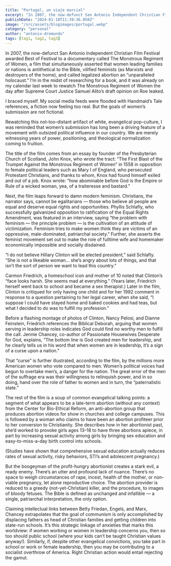 ```yaml
---
title: "Portugal, un viaje marcial"
excerpt: "In 2007, the now-defunct San Antonio Independent Christian Film Festival awarded Best of Festival to a documentary called The Monstrous Regiment of Women "
publishDate: "2024-01-18T11:39:36.050Z"
image: "/src/assets/blogimages/portugal.webp"
category: "personal"
author: "antonio-dromundo"
tags: [tag1, tag2, tag3]
---
```


In 2007, the now-defunct San Antonio Independent Christian Film Festival awarded Best of Festival to a documentary called The Monstrous Regiment of Women, a film that simultaneously asserted that women leading families or nations is antithetical to the Bible, vilified feminists (as Marxists and destroyers of the home), and called legalized abortion an “unparalleled holocaust.” I’m in the midst of researching for a book, and it was already on my calendar last week to rewatch The Monstrous Regiment of Women the day after Supreme Court Justice Samuel Alito’s draft opinion on Roe leaked.

I braced myself. My social media feeds were flooded with Handmaid’s Tale references, a fiction now feeling too real. But the goals of women’s submission are not fictional.

Rewatching this not-too-distant artifact of white, evangelical pop-culture, I was reminded that women’s submission has long been a driving feature of a movement with outsized political influence in our country. We are merely witnessing years of power, positioning, and theological normalization coming to fruition.

The title of the film comes from an essay by founder of the Presbyterian Church of Scotland, John Knox, who wrote the tract: “The First Blast of the Trumpet Against the Monstrous Regiment of Women” in 1558 in opposition to female political leaders such as Mary I of England, who persecuted Protestant Christians, and thanks to whom, Knox had found himself exiled and out of a job. Knox wrote: “how abominable before God is the Empire or Rule of a wicked woman, yea, of a traiteresse and bastard.”

Next, the film leaps forward to damn modern feminism. Christians, the narrator says, cannot be egalitarians — those who believe all people are equal and deserve equal rights and opportunities. Phyllis Schlafly, who successfully galvanized opposition to ratification of the Equal Rights Amendment, was featured in an interview, saying “the problem with feminism — the principle problem — is the cultivation of an attitude of victimization. Feminism tries to make women think they are victims of an oppressive, male-dominated, patriarchal society.” Further, she asserts the feminist movement set out to make the role of fulltime wife and homemaker economically impossible and socially disdained.

“I do not believe Hillary Clinton will be elected president,” said Schlafly. “She is not a likeable woman… she’s angry about lots of things, and that isn’t the sort of person we want to lead this country.”

Carmon Friedrich, a homeschool icon and mother of 10 noted that Clinton’s “face looks harsh. She seems mad at everything.” (Years later, Friedrich herself went back to school and became a sex therapist.) Later in the film, Clinton is critiqued for only having one child and for her 1992 comment in response to a question pertaining to her legal career, when she said, “I suppose I could have stayed home and baked cookies and had teas, but what I decided to do was to fulfill my profession.”

Before a flashing montage of photos of Clinton, Nancy Pelosi, and Dianne Feinstein, Friedrich references the Biblical Deborah, arguing that women serving in leadership roles indicates God could find no worthy men to fulfill the call. Jennie Chancey, co-author of Passionate Housewives Desperate for God, explains, “The bottom line is God created men for leadership, and he clearly tells us in his word that when women are in leadership, it’s a sign of a curse upon a nation.”

That “curse” is further illustrated, according to the film, by the millions more American women who vote compared to men. Women’s political voices had begun to overtake men’s, a danger for the nation. The great error of the men of the suffrage era was their willingness to relinquish power, and in so doing, hand over the role of father to women and in turn, the “paternalistic state.”

The rest of the film is a soup of common evangelical talking points: a segment of what appears to be a late-term abortion (without any context) from the Center for Bio-Ethical Reform, an anti-abortion group that produces abortion videos for show in churches and college campuses. This is followed by a woman who claims to have been an abortion profiteer prior to her conversion to Christianity. She describes how in her abortionist past, she’d worked to provoke girls ages 13–18 to have three abortions apiece, in part by increasing sexual activity among girls by bringing sex education and easy-to-miss-a-day birth control into schools.

(Studies have shown that comprehensive sexual education actually reduces rates of sexual activity, risky behaviors, STI’s and adolescent pregnancy.)

But the boogeyman of the profit-hungry abortionist creates a stark evil, a ready enemy. There’s an utter and profound lack of nuance. There’s no space to weigh circumstances of rape, incest, health of the mother, or non-viable pregnancy, let alone reproductive choice. The abortion provider is reduced to a greedy (not-yet-Christian) killer, and the procedure, to images of bloody fetuses. The Bible is defined as unchanged and infallible — a single, patriarchal interpretation, the only option.

Claiming intellectual links between Betty Friedan, Engels, and Marx, Chancey extrapolates that the goal of communism is only accomplished by displacing fathers as head of Christian families and getting children into state-run schools. It’s this strategic linkage of anxieties that marks this worldview: if women working or women in leadership concerns you, then so too should public school (where your kids can’t be taught Christian values anyway!). Similarly, if, despite other evangelical convictions, you take part in school or work or female leadership, then you may be contributing to a socialist overthrow of America. Right Christian action would entail rejecting the gamut.
